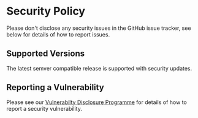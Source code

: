 # Security Policy
Please don't disclose any security issues in the GitHub issue tracker, see below for details of how to report issues.

## Supported Versions
The latest semver compatible release is supported with security updates.

## Reporting a Vulnerability
Please see our [Vulnerabilty Disclosure Programme](https://truelayer.com/security-vulnerability-disclosure-programme) 
for details of how to report a security vulnerability.
